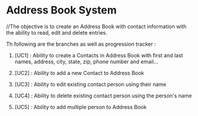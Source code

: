 # Address Book System

//The objective is to create an Address Book with contact information with the ability to read, edit and delete entries.

Th following are the branches as well as progression tracker :

1. [UC1] : Ability to create a Contacts in Address Book with first and last names, address, city, state, zip, phone number and email...

2. [UC2] : Ability to add a new Contact to Address Book

3. [UC3] : Ability to edit existing contact person using their name

4. [UC4] : Ability to delete existing contact person using the person's name

5. [UC5] : Ability to add multiple person to Address Book
